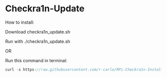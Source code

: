 # Checkra1n-Update

How to install:

Download checkra1n_update.sh

Run with ./checkra1n_update.sh

OR

Run this command in terminal: 

```js
curl -s https://raw.githubusercontent.com/r-carlo/RPi-Checkra1n-Install-Updater/master/checkra1n_update.sh | sudo bash
```
